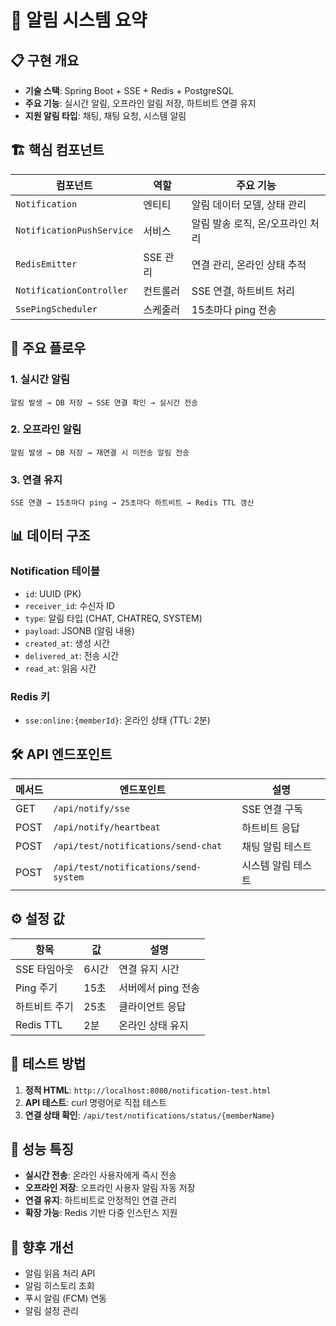 # 🔔 알림 시스템 요약

## 📋 구현 개요
- **기술 스택**: Spring Boot + SSE + Redis + PostgreSQL
- **주요 기능**: 실시간 알림, 오프라인 알림 저장, 하트비트 연결 유지
- **지원 알림 타입**: 채팅, 채팅 요청, 시스템 알림

## 🏗️ 핵심 컴포넌트

| 컴포넌트 | 역할 | 주요 기능 |
|---------|------|-----------|
| `Notification` | 엔티티 | 알림 데이터 모델, 상태 관리 |
| `NotificationPushService` | 서비스 | 알림 발송 로직, 온/오프라인 처리 |
| `RedisEmitter` | SSE 관리 | 연결 관리, 온라인 상태 추적 |
| `NotificationController` | 컨트롤러 | SSE 연결, 하트비트 처리 |
| `SsePingScheduler` | 스케줄러 | 15초마다 ping 전송 |

## 🔄 주요 플로우

### 1. 실시간 알림
```
알림 발생 → DB 저장 → SSE 연결 확인 → 실시간 전송
```

### 2. 오프라인 알림
```
알림 발생 → DB 저장 → 재연결 시 미전송 알림 전송
```

### 3. 연결 유지
```
SSE 연결 → 15초마다 ping → 25초마다 하트비트 → Redis TTL 갱신
```

## 📊 데이터 구조

### Notification 테이블
- `id`: UUID (PK)
- `receiver_id`: 수신자 ID
- `type`: 알림 타입 (CHAT, CHATREQ, SYSTEM)
- `payload`: JSONB (알림 내용)
- `created_at`: 생성 시간
- `delivered_at`: 전송 시간
- `read_at`: 읽음 시간

### Redis 키
- `sse:online:{memberId}`: 온라인 상태 (TTL: 2분)

## 🛠️ API 엔드포인트

| 메서드 | 엔드포인트 | 설명 |
|--------|-----------|------|
| GET | `/api/notify/sse` | SSE 연결 구독 |
| POST | `/api/notify/heartbeat` | 하트비트 응답 |
| POST | `/api/test/notifications/send-chat` | 채팅 알림 테스트 |
| POST | `/api/test/notifications/send-system` | 시스템 알림 테스트 |

## ⚙️ 설정 값

| 항목 | 값 | 설명 |
|------|-----|------|
| SSE 타임아웃 | 6시간 | 연결 유지 시간 |
| Ping 주기 | 15초 | 서버에서 ping 전송 |
| 하트비트 주기 | 25초 | 클라이언트 응답 |
| Redis TTL | 2분 | 온라인 상태 유지 |

## 🧪 테스트 방법

1. **정적 HTML**: `http://localhost:8080/notification-test.html`
2. **API 테스트**: curl 명령어로 직접 테스트
3. **연결 상태 확인**: `/api/test/notifications/status/{memberName}`

## 🚀 성능 특징

- **실시간 전송**: 온라인 사용자에게 즉시 전송
- **오프라인 저장**: 오프라인 사용자 알림 자동 저장
- **연결 유지**: 하트비트로 안정적인 연결 관리
- **확장 가능**: Redis 기반 다중 인스턴스 지원

## 🔮 향후 개선

- 알림 읽음 처리 API
- 알림 히스토리 조회
- 푸시 알림 (FCM) 연동
- 알림 설정 관리 